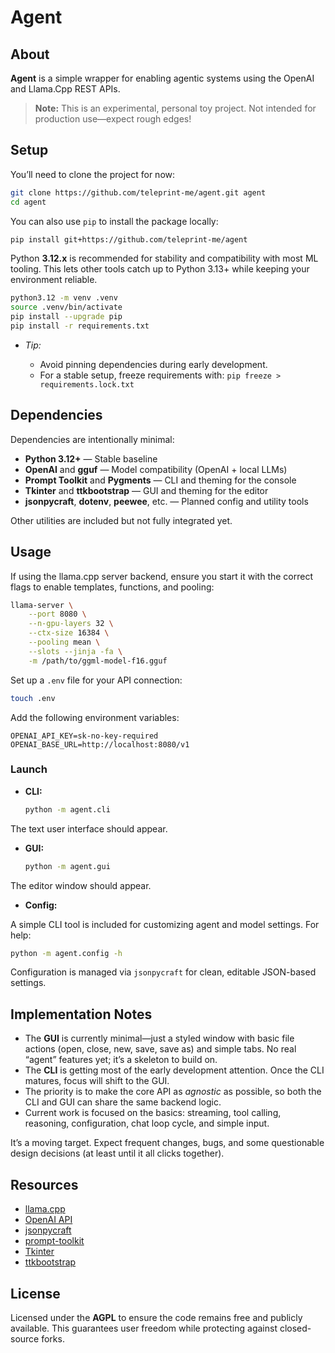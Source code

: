 # Agent

## About

**Agent** is a simple wrapper for enabling agentic systems using the OpenAI and Llama.Cpp REST APIs.

> **Note:** This is an experimental, personal toy project. Not intended for production use—expect rough edges!

## Setup

You’ll need to clone the project for now:

```sh
git clone https://github.com/teleprint-me/agent.git agent
cd agent
```

You can also use `pip` to install the package locally:

```sh
pip install git+https://github.com/teleprint-me/agent
```

Python **3.12.x** is recommended for stability and compatibility with most ML tooling.
This lets other tools catch up to Python 3.13+ while keeping your environment reliable.

```sh
python3.12 -m venv .venv
source .venv/bin/activate
pip install --upgrade pip
pip install -r requirements.txt
```

- _Tip:_

  - Avoid pinning dependencies during early development.
  - For a stable setup, freeze requirements with:
    `pip freeze > requirements.lock.txt`

## Dependencies

Dependencies are intentionally minimal:

- **Python 3.12+** — Stable baseline
- **OpenAI** and **gguf** — Model compatibility (OpenAI + local LLMs)
- **Prompt Toolkit** and **Pygments** — CLI and theming for the console
- **Tkinter** and **ttkbootstrap** — GUI and theming for the editor
- **jsonpycraft**, **dotenv**, **peewee**, etc. — Planned config and utility tools

Other utilities are included but not fully integrated yet.

## Usage

If using the llama.cpp server backend, ensure you start it with the correct flags to enable templates, functions, and pooling:

```sh
llama-server \
    --port 8080 \
    --n-gpu-layers 32 \
    --ctx-size 16384 \
    --pooling mean \
    --slots --jinja -fa \
    -m /path/to/ggml-model-f16.gguf
```

Set up a `.env` file for your API connection:

```sh
touch .env
```

Add the following environment variables:

```env
OPENAI_API_KEY=sk-no-key-required
OPENAI_BASE_URL=http://localhost:8080/v1
```

### Launch

- **CLI:**

  ```sh
  python -m agent.cli
  ```

The text user interface should appear.

- **GUI:**

  ```sh
  python -m agent.gui
  ```

The editor window should appear.

- **Config:**

A simple CLI tool is included for customizing agent and model settings. For help:

```sh
python -m agent.config -h
```

Configuration is managed via `jsonpycraft` for clean, editable JSON-based settings.

## Implementation Notes

- The **GUI** is currently minimal—just a styled window with basic file actions (open, close, new, save, save as) and simple tabs.
  No real “agent” features yet; it’s a skeleton to build on.
- The **CLI** is getting most of the early development attention.
  Once the CLI matures, focus will shift to the GUI.
- The priority is to make the core API as _agnostic_ as possible, so both the CLI and GUI can share the same backend logic.
- Current work is focused on the basics: streaming, tool calling, reasoning, configuration, chat loop cycle, and simple input.

It’s a moving target. Expect frequent changes, bugs, and some questionable design decisions (at least until it all clicks together).

## Resources

- [llama.cpp](https://github.com/ggml-org/llama.cpp/blob/master/tools/server/README.md)
- [OpenAI API](https://platform.openai.com/docs/api-reference/introduction)
- [jsonpycraft](https://github.com/teleprint-me/json-py-craft/tree/main/docs)
- [prompt-toolkit](https://python-prompt-toolkit.readthedocs.io/en/stable/index.html)
- [Tkinter](https://docs.python.org/3/library/tkinter.html)
- [ttkbootstrap](https://ttkbootstrap.readthedocs.io/en/latest/)

## License

Licensed under the **AGPL** to ensure the code remains free and publicly available.
This guarantees user freedom while protecting against closed-source forks.
